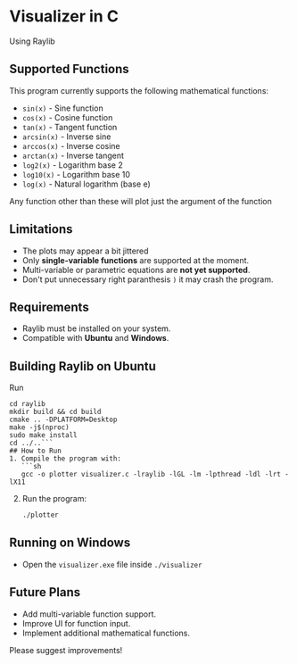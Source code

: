 # Visualizer in C
Using Raylib

## Supported Functions
This program currently supports the following mathematical functions:

- `sin(x)`  - Sine function
- `cos(x)`  - Cosine function
- `tan(x)`  - Tangent function
- `arcsin(x)` - Inverse sine
- `arccos(x)` - Inverse cosine
- `arctan(x)` - Inverse tangent
- `log2(x)` - Logarithm base 2
- `log10(x)` - Logarithm base 10
- `log(x)` - Natural logarithm (base e)

Any function other than these will plot just the argument of the function

## Limitations
- The plots may appear a bit jittered
- Only **single-variable functions** are supported at the moment.
- Multi-variable or parametric equations are **not yet supported**.
- Don't put unnecessary right paranthesis `)` it may crash the program.

## Requirements
- Raylib must be installed on your system.
- Compatible with **Ubuntu** and **Windows**.

## Building Raylib on Ubuntu
Run
```git clone https://github.com/raysan5/raylib.git
cd raylib
mkdir build && cd build
cmake .. -DPLATFORM=Desktop
make -j$(nproc)
sudo make install
cd ../..```
## How to Run
1. Compile the program with:
   ```sh
   gcc -o plotter visualizer.c -lraylib -lGL -lm -lpthread -ldl -lrt -lX11
   ```
2. Run the program:
   ```sh
   ./plotter
   ```
## Running on Windows
- Open the `visualizer.exe` file  inside `./visualizer` 

## Future Plans
- Add multi-variable function support.
- Improve UI for function input.
- Implement additional mathematical functions.

Please suggest improvements!
